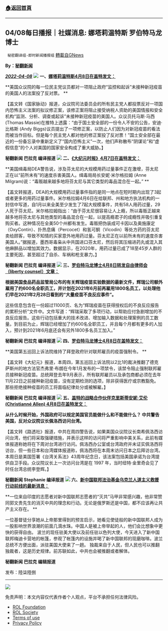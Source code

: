 ###  [:house:返回首頁](https://github.com/ourhimalayas/txt)
---


## 04/08每日播报｜社媒消息: 娜塔莉温特斯 罗伯特马龙博士
` 秘密翻译组-即时新闻播报组` [轉載自GNews](https://gnews.org/zh-hans/2309330/)

**By：[秘翻新闻](https://gettr.com/post/p14647fe555)**

***[2022-04-08](https://gettr.com/post/p14647fe555)***
![](https://assets.gnews.org/wp-content/uploads/2022/04/1-89.png)
**一、[娜塔莉温特斯4月8日在盖特发文：](https://gettr.com/post/p142qymc96c)**

**美国众议院的每一位民主党议员都对一项阻止政府“监控和起诉”未接种新冠疫苗的美国人的法案投了反对票。 **

【盖文转《国家脉动》报道，众议院司法委员会的所有民主党人都投票反对一项国内恐怖主义法案的拟议修正案，该修正案将阻止接受纳税人资助的美国情报和安全机构“监测、分析、调查或起诉”未接种新冠疫苗的美国人。众议员托马斯·马西 (Thomas Massie)在推特上透露：“由于国土安全部的一份令人不安的公告，安迪·比格斯 (Andy Biggs)议员提出了一项修正案，以防止人们因为对新冠疫苗的看法而被当作目标。但是每个民主党人都对他的修正案投了反对票！”国土安全部在最近的一份备忘录中重新定义了“国内恐怖主义”一次，他们声称散布“阴谋论”和“虚假信息”的个人对美国的国家安全构成了重大威胁。】

**秘翻新闻 巴拉克 编译报道**
![](https://assets.gnews.org/wp-content/uploads/2022/04/2-61.jpg)
**二、**[**《大纪元时报》4月7日在盖特发文：**](https://gettr.com/post/p14269lbc9a)

**美国缉毒局DEA警告说，涉及芬太尼的大规模用药过量事件正在激增，芬太尼正在以“前所未有”的速度杀害美国人。缉毒局局长安妮·米尔格拉姆 (Anne Milgram)说：“毒贩越来越多地将芬太尼与其它类型的毒品混合在一起。” **

【盖文转报道，DEA的大规模用药过量事件指的是同一地点在短时期内出现了3起或者更多的用药过量事件。米尔格拉姆4月6日在给联邦、州和地方执法机构的一封信中写道，自1月以来全美至少发生了7起大规模事件，共有58人用药过量，29人死于芬太尼。米尔格拉姆指出：“由于芬太尼很容易让人上瘾，所以毒贩正越来越多地将芬太尼与其他类型的毒品混合在一起，以提高瘾君子的成瘾性并吸引重复购买者。这种情况在全美50个州都有发生。毒贩把伪装成可卡因以及奥施康定（OxyContin）、扑热息痛（Percocet）和氢可酮（Vicodin）等处方药的芬太尼卖给顾客，导致不知情的买家意外地用药过量。芬太尼正在以前所未有的速度杀害美国人。”据报道，墨西哥毒枭从中共国进口芬太尼，然后将其压缩进药丸或混入其他麻醉品以增加其效力。数据显示，在2020年，用药过量已成了18至45岁人群的主要死因，甚至超过了自杀、车祸和枪支暴力。】

**秘翻新闻 巴拉克 编译报道**
![](https://assets.gnews.org/wp-content/uploads/2022/04/3-38.png)
**三、[罗伯特马龙博士4月8日转发自由律师会（liberty counsel）文章：](https://gettr.com/post/p144r9z3aff)**

**根据美国食品药品监管局公布的有关辉瑞疫苗实验数据的最新文件，辉瑞公司额外雇用了约600名全职员工，并计划在2021年6月前再雇用1800名员工，以处理他们早在2021年2月28日看到的“大量疫苗不良反应事件”。**

这些信息包含在一份超过11000页、名为“辉瑞疫苗在获得授权后的不良反应报告的累积分析”文件中。文件写道：“辉瑞采取了多项行动，以帮助应付急剧增加的不良反应报告。这些行动包括重大的技术改进、增加输入数据和处理案例的员工数量。到目前为止，辉瑞已经增加了约600名全职员工，并且每个月都有更多的人加入，预计到2021年6月底还会有另外1800多名员工加入。”

**秘翻新闻 巴拉克 编译报道**
![](https://assets.gnews.org/wp-content/uploads/2022/04/4-58.jpg)
**四、**[**罗伯特马龙博士4月8日在盖特发文：**](https://gettr.com/post/p144p6k6632)

**美国第五巡回上诉法院维持了拜登政府针对联邦雇员的疫苗强制令。 **

【盖文转《大纪元》报道，本周四，第五巡回上诉法院以2比1的裁决推翻了德克萨斯州的地方法官杰弗里·布朗在今年1月发布的一项禁令，该禁令阻止强制联邦雇员接种新冠疫苗。总统拜登去年9月表示，所有联邦雇员以及承包商都必须在去年11月22日之前接种新冠疫苗，没有定期检测的选项，除非获得医疗或宗教豁免。那些拒绝接种疫苗的员工将面临纪律处分或被解雇。】

**秘翻新闻 巴拉克 编译报道**
![](https://assets.gnews.org/wp-content/uploads/2022/04/5-35.jpg)
**五、[盖特的战略合作伙伴克里斯蒂安妮·艾伦 (Christianné Allen) 4月8日在盖特发文：](https://gettr.com/post/p1450atfc61)**

**从什么时候开始，外国政府可以规定美国官员能做什么和不能做什么？ 中共警告美国，反对众议院议长佩洛西访问台湾。**

【盖文转《路透社》报道，中共在周四警告说，如果美国众议院议长南希佩洛西访问台湾，他们将采取强硬措施，并表示这样的访问将严重影响中美关系，此前有媒体报道称她将在下周对台湾进行访问。佩洛西办公室或台湾政府并未证实佩洛西将访台，但一些日本和台湾媒体报道称，佩洛西将在本周末访问日本之后拜访台湾。本周日是美国签署《台湾关系法》43周年纪念日，该法案包括美国承诺为台湾提供自卫手段。众议院议长上一次访问台湾是在 1997 年，当时纽特·金里奇会见了时任台湾总统李登辉。】

**秘翻新闻 Stephanie 编译报道**
![](https://assets.gnews.org/wp-content/uploads/2022/04/6-25.jpg)
**六、[新中国联邦法治基金乌克兰人道主义救援行动前线的最新消息：](https://gettr.com/post/p144mrxc150)**

**一位来自印度的志愿者对新中国联邦志愿者的“灭共”马甲非常感兴趣，他非常赞同郭文贵先生的消灭中共的理念和行动。无论是俄罗斯还是中国，都不应该再让共产主义存在。 **

一位基督徒分享她从上帝那里得到的预言启示，她看见使徒般的新中国联邦人成为一股影响世界浪潮的前面几滴水珠。中国人是被上帝举起的人，他们会比想象中更快的获得自由。 波兰的现任驻美大使以及前任驻以色列大使，今天进入了新中国联邦梅迪卡营地的帐篷，参观了帐篷内的设施并喝了新中国联邦的现磨咖啡。波兰总统不方便出面，派驻美国大使来了一趟。 独裁来自于人民，但人民也可以推翻独裁者，这是历史规律。前苏联如此，中共也会被推翻或者解体。

**秘翻新闻 巴拉克 编辑报道**

发布：陸柒陸捌

* * *
![](https://assets.gnews.org/wp-content/uploads/2022/04/图片2-7.png)
 

免责声明：本文内容仅代表作者个人观点，平台不承担任何法律风险。

- [ROL Foundation](https://rolfoundation.org/)
- [ROL Society](https://rolsociety.org/)
- [Terms of use](https://gnews.org/terms-of-use-3/)
- [Privacy Policy](https://gnews.org/privacy-policy/)
